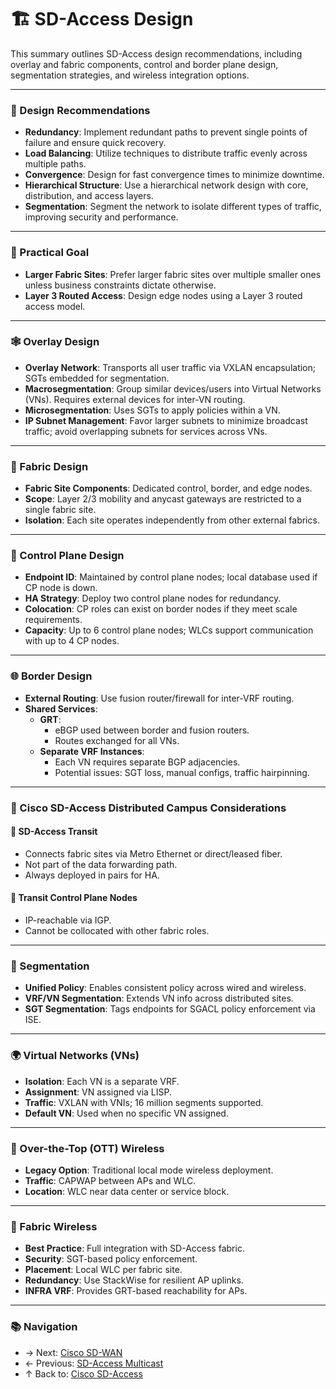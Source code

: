 # 🏗️ SD-Access Design

This summary outlines SD-Access design recommendations, including overlay and fabric components, control and border plane design, segmentation strategies, and wireless integration options.

---

### 🧠 Design Recommendations
- **Redundancy**: Implement redundant paths to prevent single points of failure and ensure quick recovery.
- **Load Balancing**: Utilize techniques to distribute traffic evenly across multiple paths.
- **Convergence**: Design for fast convergence times to minimize downtime.
- **Hierarchical Structure**: Use a hierarchical network design with core, distribution, and access layers.
- **Segmentation**: Segment the network to isolate different types of traffic, improving security and performance.

---

### 🎯 Practical Goal
- **Larger Fabric Sites**: Prefer larger fabric sites over multiple smaller ones unless business constraints dictate otherwise.
- **Layer 3 Routed Access**: Design edge nodes using a Layer 3 routed access model.

---

### 🕸️ Overlay Design
- **Overlay Network**: Transports all user traffic via VXLAN encapsulation; SGTs embedded for segmentation.
- **Macrosegmentation**: Group similar devices/users into Virtual Networks (VNs). Requires external devices for inter-VN routing.
- **Microsegmentation**: Uses SGTs to apply policies within a VN.
- **IP Subnet Management**: Favor larger subnets to minimize broadcast traffic; avoid overlapping subnets for services across VNs.

---

### 🧵 Fabric Design
- **Fabric Site Components**: Dedicated control, border, and edge nodes.
- **Scope**: Layer 2/3 mobility and anycast gateways are restricted to a single fabric site.
- **Isolation**: Each site operates independently from other external fabrics.

---

### 🧠 Control Plane Design
- **Endpoint ID**: Maintained by control plane nodes; local database used if CP node is down.
- **HA Strategy**: Deploy two control plane nodes for redundancy.
- **Colocation**: CP roles can exist on border nodes if they meet scale requirements.
- **Capacity**: Up to 6 control plane nodes; WLCs support communication with up to 4 CP nodes.

---

### 🌐 Border Design
- **External Routing**: Use fusion router/firewall for inter-VRF routing.
- **Shared Services**:
  - **GRT**:
    - eBGP used between border and fusion routers.
    - Routes exchanged for all VNs.
  - **Separate VRF Instances**:
    - Each VN requires separate BGP adjacencies.
    - Potential issues: SGT loss, manual configs, traffic hairpinning.

---

### 🧩 Cisco SD-Access Distributed Campus Considerations

#### 🔗 SD-Access Transit
- Connects fabric sites via Metro Ethernet or direct/leased fiber.
- Not part of the data forwarding path.
- Always deployed in pairs for HA.

#### 🧠 Transit Control Plane Nodes
- IP-reachable via IGP.
- Cannot be collocated with other fabric roles.

---

### 🔐 Segmentation
- **Unified Policy**: Enables consistent policy across wired and wireless.
- **VRF/VN Segmentation**: Extends VN info across distributed sites.
- **SGT Segmentation**: Tags endpoints for SGACL policy enforcement via ISE.

---

### 🌍 Virtual Networks (VNs)
- **Isolation**: Each VN is a separate VRF.
- **Assignment**: VN assigned via LISP.
- **Traffic**: VXLAN with VNIs; 16 million segments supported.
- **Default VN**: Used when no specific VN assigned.

---

### 📶 Over-the-Top (OTT) Wireless
- **Legacy Option**: Traditional local mode wireless deployment.
- **Traffic**: CAPWAP between APs and WLC.
- **Location**: WLC near data center or service block.

---

### 📡 Fabric Wireless
- **Best Practice**: Full integration with SD-Access fabric.
- **Security**: SGT-based policy enforcement.
- **Placement**: Local WLC per fabric site.
- **Redundancy**: Use StackWise for resilient AP uplinks.
- **INFRA VRF**: Provides GRT-based reachability for APs.

---

### 📚 Navigation
- → Next: [Cisco SD-WAN](../08-sd-wan/README.md)  
- ← Previous: [SD-Access Multicast](sd-access-multicast.md)
- ↑ Back to: [Cisco SD-Access](README.md)
